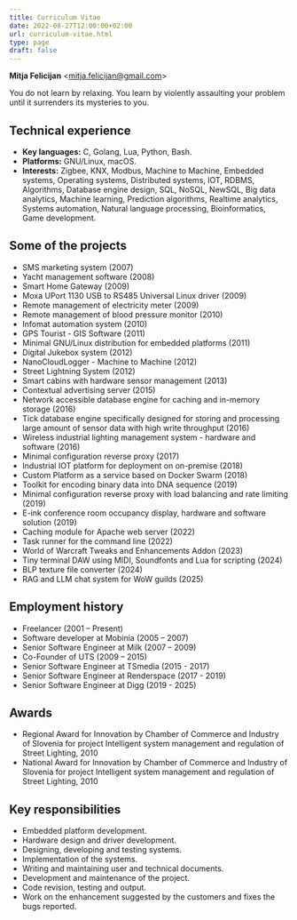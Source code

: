```yaml
---
title: Curriculum Vitae
date: 2022-08-27T12:00:00+02:00
url: curriculum-vitae.html
type: page
draft: false
---
```


**Mitja Felicijan** \<<mitja.felicijan@gmail.com>\>

You do not learn by relaxing. You learn by violently assaulting your problem
until it surrenders its mysteries to you.

## Technical experience

- **Key languages:** C, Golang, Lua, Python, Bash.
- **Platforms:** GNU/Linux, macOS.
- **Interests:** Zigbee, KNX, Modbus, Machine to Machine, Embedded systems,
  Operating systems, Distributed systems, IOT, RDBMS, Algorithms, Database
  engine design, SQL, NoSQL, NewSQL, Big data analytics, Machine learning,
  Prediction algorithms, Realtime analytics, Systems automation, Natural
  language processing, Bioinformatics, Game development.

## Some of the projects

- SMS marketing system (2007)
- Yacht management software (2008)
- Smart Home Gateway (2009)
- Moxa UPort 1130 USB to RS485 Universal Linux driver (2009)
- Remote management of electricity meter (2009)
- Remote management of blood pressure monitor (2010)
- Infomat automation system (2010)
- GPS Tourist - GIS Software (2011)
- Minimal GNU/Linux distribution for embedded platforms (2011)
- Digital Jukebox system (2012)
- NanoCloudLogger - Machine to Machine (2012)
- Street Lightning System (2012)
- Smart cabins with hardware sensor management (2013)
- Contextual advertising server (2015)
- Network accessible database engine for caching and in-memory storage (2016)
- Tick database engine specifically designed for storing and processing large
  amount of sensor data with high write throughput (2016)
- Wireless industrial lighting management system - hardware and software (2016)
- Minimal configuration reverse proxy (2017)
- Industrial IOT platform for deployment on on-premise (2018)
- Custom Platform as a service based on Docker Swarm (2018)
- Toolkit for encoding binary data into DNA sequence (2019)
- Minimal configuration reverse proxy with load balancing and rate limiting
  (2019)
- E-ink conference room occupancy display, hardware and software solution
  (2019)
- Caching module for Apache web server (2022)
- Task runner for the command line (2022)
- World of Warcraft Tweaks and Enhancements Addon (2023)
- Tiny terminal DAW using MIDI, Soundfonts and Lua for scripting (2024)
- BLP texture file converter (2024)
- RAG and LLM chat system for WoW guilds (2025)

## Employment history

- Freelancer (2001 – Present)
- Software developer at Mobinia (2005 – 2007)
- Senior Software Engineer at Milk (2007 – 2009)
- Co-Founder of UTS (2009 – 2015)
- Senior Software Engineer at TSmedia (2015 - 2017)
- Senior Software Engineer at Renderspace (2017 - 2019)
- Senior Software Engineer at Digg (2019 - 2025)

## Awards

- Regional Award for Innovation by Chamber of Commerce and Industry of Slovenia
  for project Intelligent system management and regulation of Street Lighting,
  2010
- National Award for Innovation by Chamber of Commerce and Industry of Slovenia
  for project Intelligent system management and regulation of Street Lighting,
  2010

## Key responsibilities

- Embedded platform development.
- Hardware design and driver development.
- Designing, developing and testing systems.
- Implementation of the systems.
- Writing and maintaining user and technical documents.
- Development and maintenance of the project.
- Code revision, testing and output.
- Work on the enhancement suggested by the customers and fixes the bugs
  reported.
